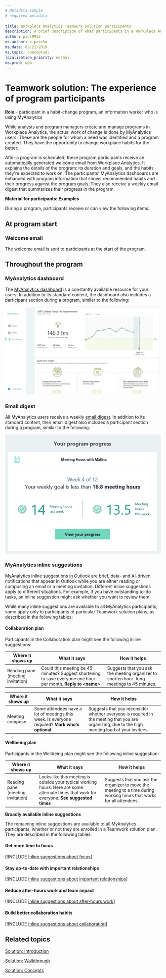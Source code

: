 ```yaml
---
# Metadata Sample
# required metadata

title: Workplace Analytics Teamwork solution participants
description: A brief description of what participants in a Workplace Analytics program (MyAnalytics users) experience during the program
author: paul9955
ms.author: v-pascha
ms.date: 02/21/2019
ms.topic: conceptual
localization_priority: normal 
ms.prod: wpa
---
```


# Teamwork solution: The experience of program participants

**Role** - participant in a habit-change program, an information worker who is using MyAnalytics

While analysts and program managers create and manage programs in Workplace Analytics, the actual work of change is done by MyAnalytics users. These are the people for whom a need was identified and a program created. They have the opportunity to change workplace habits for the better.

After a program is scheduled, these program participants receive an automatically generated welcome email from Workplace Analytics. It explains the details of the program: its duration and goals, and the habits they're expected to work on. The participants' MyAnalytics dashboards are enhanced with program information that shows recommended habits and their progress against the program goals. They also receive a weekly email digest that summarizes their progress in the program.

**Material for participants: Examples**

During a program, participants receive or can view the following items:

## At program start

### Welcome email

The [welcome email](../Images/WpA/Tutorials/welcome-msg-prog-partic.png) is sent to participants at the start of the program.  

## Throughout the program

### MyAnalytics dashboard

The [MyAnalytics dashboard](../MyAnalytics/use/dashboard-2.md) is a constantly available resource for your users. In addition to its standard content, the dashboard also includes a participant section during a program, similar to the following:

![Participant's dashboard](../Images/WpA/Tutorials/dashboard-prog-partic.png)

### Email digest

All MyAnalytics users receive a weekly [email digest](../MyAnalytics/use/email-digest.md). In addition to its standard content, their email digest also includes a participant section during a program, similar to the following: 

![Weekly email digest](../Images/WpA/Tutorials/weekly-digest-prog-partic.png)

### MyAnalytics inline suggestions

MyAnalytics inline suggestions in Outlook are brief, data- and AI-driven notifications that appear in Outlook while you are either reading or composing an email or a meeting invitation. Different inline suggestions apply to different situations. For example, if you have outstanding to-do tasks, an inline suggestion might ask whether you want to review them. 

While many inline suggestions are available to all MyAnalytics participants, some apply only to participants of particular Teamwork solution plans, as described in the following tables: 

#### Collaboration plan

Participants in the Collaboration plan might see the following inline suggestions:

| Where it shows up  | What it says | How it helps  |
|------|-------|---------|
|Reading pane (meeting invitation) 	| Could this meeting be 45 minutes? Suggest shortening to save everyone one hour per month. **Reply to &lt;name&gt;** | Suggests that you ask the meeting organizer to shorten hour-long meetings to 45 minutes. |

| Where it shows up  | What it says | How it helps  |
|------|-------|---------|
|Meeting compose	| Some attendees have a lot of meetings this week. Is everyone required? **Mark who’s optional**  | Suggests that you reconsider whether everyone is required in the meeting that you are organizing, due to the high meeting load of your invitees. |

#### Wellbeing plan

Participants in the Wellbeing plan might see the following inline suggestion:

| Where it shows up  | What it says | How it helps  |
|------|-------|---------|
|Reading pane (meeting invitation)  | Looks like this meeting is outside your typical working hours. Here are some alternate times that work for everyone. **See suggested times** | Suggests that you ask the organizer to move the meeting to a time during working hours that works for all attendees. |

**Broadly available inline suggestions**

The remaining inline suggestions are available to all MyAnalytics participants, whether or not they are enrolled in a Teamwork solution plan. They are described in the following tables:

#### Get more time to focus

[!INCLUDE [Inline suggestions about focus](../includes/inline-suggest-table-focus.md)]

#### Stay up-to-date with important relationships

[!INCLUDE [Inline suggestions about important relationships](../includes/inline-suggest-table-important.md)]

#### Reduce after-hours work and team impact

[!INCLUDE [Inline suggestions about after-hours work](../includes/inline-suggest-table-after-hours.md)]

#### Build better collaboration habits

[!INCLUDE [Inline suggestions about collaboration](../includes/inline-suggest-table-collab.md)]

## Related topics

[Solution: Introduction](solutions-intro.md)  

[Solution: Walkthrough](solutions-task.md)

[Solution: Concepts](solutions-conceptual.md)
